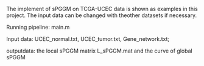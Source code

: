 The implement of sPGGM on TCGA-UCEC data is shown as examples in this project. The input data can be changed with theother datasets if necessary.

Running pipeline: main.m

Input data: UCEC_normal.txt, UCEC_tumor.txt, Gene_network.txt;

outputdata: the local sPGGM matrix L_sPGGM.mat and the curve of global sPGGM
